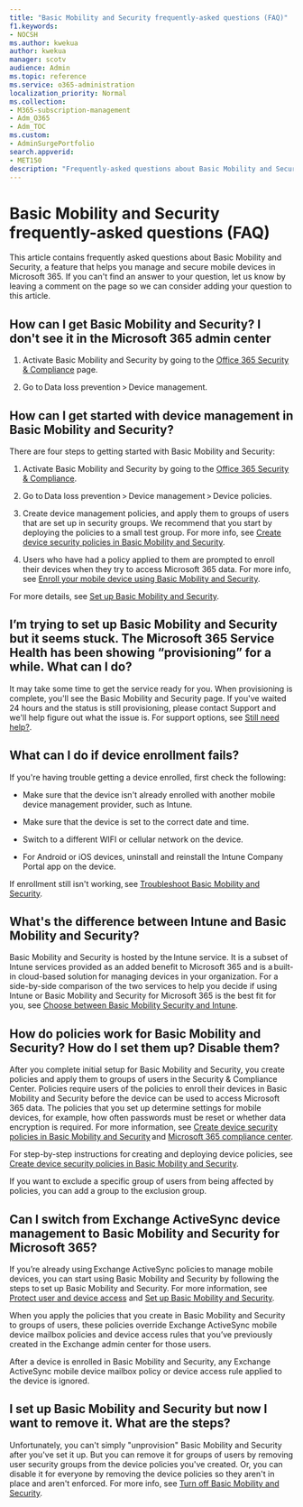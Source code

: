 ```yaml
---
title: "Basic Mobility and Security frequently-asked questions (FAQ)"
f1.keywords:
- NOCSH
ms.author: kwekua
author: kwekua
manager: scotv
audience: Admin
ms.topic: reference
ms.service: o365-administration
localization_priority: Normal
ms.collection: 
- M365-subscription-management
- Adm_O365
- Adm_TOC
ms.custom:
- AdminSurgePortfolio
search.appverid:
- MET150
description: "Frequently-asked questions about Basic Mobility and Security."
---
```


# Basic Mobility and Security frequently-asked questions (FAQ)

This article contains frequently asked questions about Basic Mobility and Security, a feature that helps you manage and secure mobile devices in Microsoft 365. If you can't find an answer to your question, let us know by leaving a comment on the page so we can consider adding your question to this article.

## How can I get Basic Mobility and Security? I don't see it in the Microsoft 365 admin center

1.  Activate Basic Mobility and Security by going to the [Office 365 Security & Compliance](https://protection.office.com/) page.

2.  Go to Data loss prevention > Device management.

## How can I get started with device management in Basic Mobility and Security?

There are four steps to getting started with Basic Mobility and Security: 

1. Activate Basic Mobility and Security by going to the [Office 365 Security & Compliance](https://protection.office.com/).

2. Go to Data loss prevention > Device management > Device policies.
    
3. Create device management policies, and apply them to groups of users that are set up in security groups. We recommend that you start by deploying the policies to a small test group. For more info, see [Create device security policies in Basic Mobility and Security](create-device-security-policies.md).

4. Users who have had a policy applied to them are prompted to enroll their devices when they try to access Microsoft 365 data. For more info, see [Enroll your mobile device using Basic Mobility and Security](enroll-your-mobile-device.md).

For more details, see [Set up Basic Mobility and Security](set-up.md).

## I’m trying to set up Basic Mobility and Security but it seems stuck. The Microsoft 365 Service Health has been showing “provisioning” for a while. What can I do?

It may take some time to get the service ready for you. When provisioning is complete, you'll see the Basic Mobility and Security page. If you've waited 24 hours and the status is still provisioning, please contact Support and we'll help figure out what the issue is. For support options, see [Still need help?](https://support.microsoft.com/office/frequently-asked-questions-about-basic-mobility-and-security-3871f99c-c9db-4a23-86f9-902c1b02f58d#bkmk_needhelp).

## What can I do if device enrollment fails?

If you're having trouble getting a device enrolled, first check the following:

- Make sure that the device isn't already enrolled with another mobile device management provider, such as Intune.

- Make sure that the device is set to the correct date and time.

- Switch to a different WIFI or cellular network on the device.

- For Android or iOS devices, uninstall and reinstall the Intune Company Portal app on the device.
    
If enrollment still isn't working, see [Troubleshoot Basic Mobility and Security](troubleshoot.md).

## What's the difference between Intune and Basic Mobility and Security?

Basic Mobility and Security is hosted by the Intune service. It is a subset of Intune services provided as an added benefit to Microsoft 365 and is a built-in cloud-based solution for managing devices in your organization. For a side-by-side comparison of the two services to help you decide if using Intune or Basic Mobility and Security for Microsoft 365 is the best fit for you, see [Choose between Basic Mobility Security and Intune](choose-between-basic-mobility-and-security-and-intune.md).

## How do policies work for Basic Mobility and Security? How do I set them up? Disable them?

After you complete initial setup for Basic Mobility and Security, you create policies and apply them to groups of users in the Security & Compliance Center. Policies require users of the policies to enroll their devices in Basic Mobility and Security before the device can be used to access Microsoft 365 data. The policies that you set up determine settings for mobile devices, for example, how often passwords must be reset or whether data encryption is required. For more information, see [Create device security policies in Basic Mobility and Security](create-device-security-policies.md) and [Microsoft 365 compliance center](https://support.microsoft.com/office/7e696a40-b86b-4a20-afcc-559218b7b1b8).

For step-by-step instructions for creating and deploying device policies, see [Create device security policies in Basic Mobility and Security](create-device-security-policies.md).

If you want to exclude a specific group of users from being affected by policies, you can add a group to the exclusion group.

## Can I switch from Exchange ActiveSync device management to Basic Mobility and Security for Microsoft 365?

If you’re already using Exchange ActiveSync policies to manage mobile devices, you can start using Basic Mobility and Security by following the steps to set up Basic Mobility and Security. For more information, see [Protect user and device access](../../compliance/protect-access-to-data-and-services.md) and [Set up Basic Mobility and Security](set-up.md).

When you apply the policies that you create in Basic Mobility and Security to groups of users, these policies override Exchange ActiveSync mobile device mailbox policies and device access rules that you’ve previously created in the Exchange admin center for those users.

After a device is enrolled in Basic Mobility and Security, any Exchange ActiveSync mobile device mailbox policy or device access rule applied to the device is ignored.

## I  set up Basic Mobility and Security but now I want to remove it. What are the steps?

Unfortunately, you can't simply "unprovision" Basic Mobility and Security after you've set it up. But you can remove it for groups of users by removing user security groups from the device policies you've created. Or, you can disable it for everyone by removing the device policies so they aren't in place and aren't enforced. For more info, see [Turn off Basic Mobility and Security](turn-off.md).